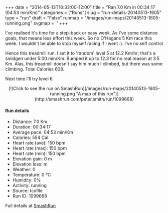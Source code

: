+++
date = "2014-05-13T16:33:00-12:00"
title = "Ran 7.0 Km in 00:34:17 (04:53 min/Km)"
categories = ["Runs"]
slug = "run-details-20140513-1605"
type = "run"
draft = "False"
runmap = "/images/run-maps/20140513-1605-running.png"
svgmap = '<polyline points="">'
+++

 I've realised it's time for a step-back or easy week. As I've some distance goals, that means less effort this week. So no O'Hagans 5 Km race this week. I wouldn't be able to stop myself racing if I went :). I've no self control

Hence this treadmill run. I set it to 'random' level 5 at 12.2 Km/hr; that's a smidgen under 5:00 min/Km. Bumped it up to 12.3 for no real reason at 3.5 Km.   Alas, this treadmill doesn't say him much I climbed, but there was some climbing. Total Calories 608. 

Next time I'll try level 6. 






<!--more-->

<center>
[![Click to see the run on SmashRun](/images/run-maps/20140513-1605-running.png "A map of this run")](http://smashrun.com/peter.smith/run/1099668)
</center>

#### Run details

* Distance: 7.0 Km
* Duration: 00:34:17
* Average pace: 04:53 min/Km
* Calories: 554 Cal
* Heart rate (ave): 150 bpm
* Heart rate (max): 150 bpm
* Heart rate (min): 150 bpm
* Elevation gain: 0 m
* Elevation loss:  m
* Weather: 0
* Temperature: 0 &deg;C
* Humidity: 0%
* Activity: running
* Source: tcxfile
* Run ID: 1099668

Full details at [SmashRun](http://smashrun.com/peter.smith/run/1099668)